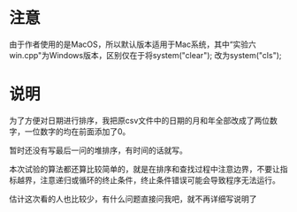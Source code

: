 # 注意

由于作者使用的是MacOS，所以默认版本适用于Mac系统，其中“实验六win.cpp"为Windows版本，区别仅在于将system("clear"); 改为system("cls");

# 说明

为了方便对日期进行排序，我把原csv文件中的日期的月和年全部改成了两位数字，一位数字的均在前面添加了0。

暂时还没有写最后一问的堆排序，有时间的话就写。

本次试验的算法都还算比较简单的，就是在排序和查找过程中注意边界，不要让指标越界，注意递归或循环的终止条件，终止条件错误可能会导致程序无法运行。

估计这次看的人也比较少，有什么问题直接问我吧，就不再详细写说明了